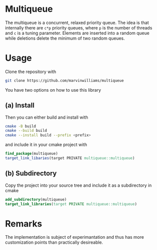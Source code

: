 # Multiqueue

The multiqueue is a concurrent, relaxed priority queue.
The idea is that internally there are `c*p` priority queues, where `p` is the
number of threads and `c` is a tuning parameter. Elements are inserted into a
random queue while deletions delete the minimum of two random queues.

# Usage

Clone the repository with
```bash
git clone https://github.com/marvinwilliams/multiqueue
```

You have two options on how to use this library
## (a) Install
Then you can either build and install with
```bash
cmake -B build
cmake --build build
cmake --install build --prefix <prefix>
```

and include it in your cmake project with
```cmake
find_package(multiqueue)
target_link_libaries(target PRIVATE multiqueue::multiqueue)
```

## (b) Subdirectory
Copy the project into your source tree and include it as a subdirectory in cmake
```cmake
add_subdirectory(multiqueue)
target_link_libraries(target PRIVATE multiqueue::multiqueue)
```

# Remarks

The implementation is subject of experimantation and thus has more
customization points than practically desireable.

